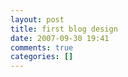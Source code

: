 ```yaml
---
layout: post
title: first blog design
date: 2007-09-30 19:41
comments: true
categories: []
---
```


